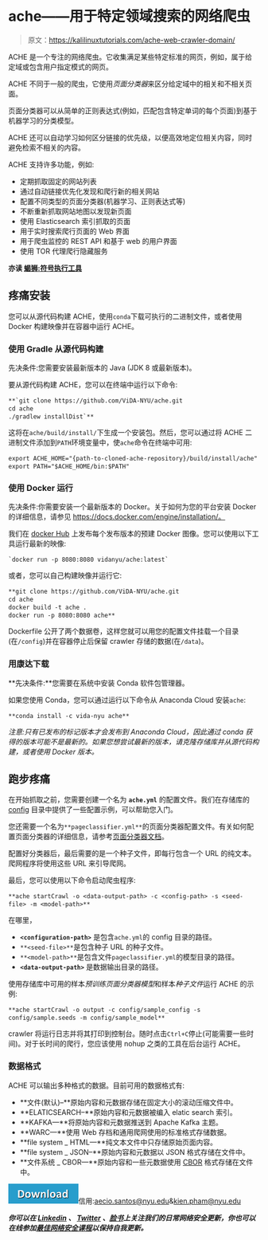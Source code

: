 # ache——用于特定领域搜索的网络爬虫

> 原文：<https://kalilinuxtutorials.com/ache-web-crawler-domain/>

ACHE 是一个专注的网络爬虫。它收集满足某些特定标准的网页，例如，属于给定域或包含用户指定模式的网页。

ACHE 不同于一般的爬虫，它使用*页面分类器*来区分给定域中的相关和不相关页面。

页面分类器可以从简单的正则表达式(例如，匹配包含特定单词的每个页面)到基于机器学习的分类模型。

ACHE 还可以自动学习如何区分链接的优先级，以便高效地定位相关内容，同时避免检索不相关的内容。

ACHE 支持许多功能，例如:

*   定期抓取固定的网站列表
*   通过自动链接优先化发现和爬行新的相关网站
*   配置不同类型的页面分类器(机器学习、正则表达式等)
*   不断重新抓取网站地图以发现新页面
*   使用 Elasticsearch 索引抓取的页面
*   用于实时搜索爬行页面的 Web 界面
*   用于爬虫监控的 REST API 和基于 web 的用户界面
*   使用 TOR 代理爬行隐藏服务

**亦读 [蝎狮:符号执行工具](https://kalilinuxtutorials.com/manticore-symbolic-execution-tool/)**

## **疼痛安装**

您可以从源代码构建 ACHE，使用`conda`下载可执行的二进制文件，或者使用 Docker 构建映像并在容器中运行 ACHE。

### **使用 Gradle 从源代码构建**

先决条件:您需要安装最新版本的 Java (JDK 8 或最新版本)。

要从源代码构建 ACHE，您可以在终端中运行以下命令:

```
**`git clone https://github.com/ViDA-NYU/ache.git
cd ache
./gradlew installDist`** 
```

这将在`ache/build/install/`下生成一个安装包。然后，您可以通过将 ACHE 二进制文件添加到`PATH`环境变量中，使`ache`命令在终端中可用:

```
export ACHE_HOME="{path-to-cloned-ache-repository}/build/install/ache"
export PATH="$ACHE_HOME/bin:$PATH"
```

### **使用 Docker 运行**

先决条件:你需要安装一个最新版本的 Docker。关于如何为您的平台安装 Docker 的详细信息，请参见 https://docs.docker.com/engine/installation/。

我们在 [docker Hub](https://hub.docker.com/r/vidanyu/ache/) 上发布每个发布版本的预建 Docker 图像。您可以使用以下工具运行最新的映像:

```
`docker run -p 8080:8080 vidanyu/ache:latest` 
```

或者，您可以自己构建映像并运行它:

```
**git clone https://github.com/ViDA-NYU/ache.git
cd ache
docker build -t ache .
docker run -p 8080:8080 ache** 
```

Dockerfile 公开了两个数据卷，这样您就可以用您的配置文件挂载一个目录(在`/config`)并在容器停止后保留 crawler 存储的数据(在`/data`)。

### **用康达下载**

**先决条件:**您需要在系统中安装 Conda 软件包管理器。

如果您使用 Conda，您可以通过运行以下命令从 Anaconda Cloud 安装`ache`:

```
**conda install -c vida-nyu ache** 
```

*注意:只有已发布的标记版本才会发布到 Anaconda Cloud，因此通过 conda 获得的版本可能不是最新的。如果您想尝试最新的版本，请克隆存储库并从源代码构建，或者使用 Docker 版本。*

## **跑步疼痛**

在开始抓取之前，您需要创建一个名为 **`ache.yml`** 的配置文件。我们在存储库的 [config](https://github.com/ViDA-NYU/ache/tree/master/config) 目录中提供了一些配置示例，可以帮助您入门。

您还需要一个名为`**pageclassifier.yml**`的页面分类器配置文件。有关如何配置页面分类器的详细信息，请参考[页面分类器文档](http://ache.readthedocs.io/en/latest/page-classifiers.html)。

配置好分类器后，最后需要的是一个种子文件，即每行包含一个 URL 的纯文本。爬网程序将使用这些 URL 来引导爬网。

最后，您可以使用以下命令启动爬虫程序:

```
**ache startCrawl -o <data-output-path> -c <config-path> -s <seed-file> -m <model-path>** 
```

在哪里，

*   **`<configuration-path>`** 是包含`ache.yml`的 config 目录的路径。
*   `**<seed-file>**`是包含种子 URL 的种子文件。
*   `**<model-path>**`是包含文件`pageclassifier.yml`的模型目录的路径。
*   **`<data-output-path>`** 是数据输出目录的路径。

使用存储库中可用的样本*预训练页面分类器模型*和样本*种子文件*运行 ACHE 的示例:

```
**ache startCrawl -o output -c config/sample_config -s config/sample.seeds -m config/sample_model** 
```

crawler 将运行日志并将其打印到控制台。随时点击`Ctrl+C`停止(可能需要一些时间)。对于长时间的爬行，您应该使用 nohup 之类的工具在后台运行 ACHE。

### **数据格式**

ACHE 可以输出多种格式的数据。目前可用的数据格式有:

*   **文件(默认)–**原始内容和元数据存储在固定大小的滚动压缩文件中。
*   **ELATICSEARCH–**原始内容和元数据被编入 elatic search 索引。
*   **KAFKA—**将原始内容和元数据推送到 Apache Kafka 主题。
*   **WARC—**使用 Web 存档和通用爬网使用的标准格式存储数据。
*   **file system _ HTML—**纯文本文件中只存储原始页面内容。
*   **file system _ JSON–**原始内容和元数据以 JSON 格式存储在文件中。
*   **文件系统 _ CBOR—**原始内容和一些元数据使用 [CBOR](http://cbor.io) 格式存储在文件中。

[![](img//d861a9096555aeb1980fc054015933d7.png)](https://github.com/ViDA-NYU/ache)信用:aecio.santos@nyu.edu&kien.pham@nyu.edu

***你可以在 [Linkedin](https://www.linkedin.com/company/gbhackers/) 、 [Twitter](https://twitter.com/GbhackerOn) 、[脸书](https://www.facebook.com/gbhackersadmin)上关注我们的日常网络安全更新，你也可以在线参加[最佳网络安全课程](https://ethicalhackersacademy.com/)以保持自我更新。***